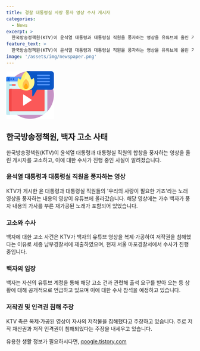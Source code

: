 ```yaml
---
title: 경찰 대통령실 사랑 풍자 영상 수사 게시자
categories:
  - News
excerpt: >
  한국방송정책원(KTV)이 윤석열 대통령과 대통령실 직원을 풍자하는 영상을 유튜브에 올린 가수 백자를 저작권법 위반 혐의로 고소했다. 백자는 해당 영상에 풍자적인 가사를 삽입한 것으로 알려졌으며, KTV는 저작재산권과 저작인격권을 침해했다고 주장하고 있다. 이에 대한 수사가 진행 중이며, 백자는 마포경찰서로부터 출석 요구를 받아 26일 출석할 예정이라고 밝혔다. (사진=TV 제공)
feature_text: >
  한국방송정책원(KTV)이 윤석열 대통령과 대통령실 직원을 풍자하는 영상을 유튜브에 올린 가수 백자를 저작권법 위반 혐의로 고소했다. 백자는 해당 영상에 풍자적인 가사를 삽입한 것으로 알려졌으며, KTV는 저작재산권과 저작인격권을 침해했다고 주장하고 있다. 이에 대한 수사가 진행 중이며, 백자는 마포경찰서로부터 출석 요구를 받아 26일 출석할 예정이라고 밝혔다. (사진=TV 제공)
image: '/assets/img/newspaper.png'
---
```


<p><img src="/assets/img/news.png" alt="rentncar 속보" /></p>

<h2 data-ke-size="size26">한국방송정책원, 백자 고소 사태</h2>

<p data-ke-size="size16">한국방송정책원(KTV)이 윤석열 대통령과 대통령실 직원의 합창을 풍자하는 영상을 올린 게시자를 고소하고, 이에 대한 수사가 진행 중인 사실이 알려졌습니다.</p>

<h3>윤석열 대통령과 대통령실 직원을 풍자하는 영상</h3>

<p data-ke-size="size16">KTV가 게시한 윤 대통령과 대통령실 직원들의 '우리의 사랑이 필요한 거죠'라는 노래 영상을 풍자하는 내용의 영상이 유튜브에 올라갔습니다. 해당 영상에는 가수 백자가 풍자 내용의 가사를 부른 재가공된 노래가 포함되어 있었습니다.</p>

<h3>고소와 수사</h3>

<p data-ke-size="size16">백자에 대한 고소 사건은 KTV가 백자의 유튜브 영상을 복제·가공하여 저작권을 침해했다는 이유로 세종 남부경찰서에 제출하였으며, 현재 서울 마포경찰서에서 수사가 진행 중입니다.</p>

<h3>백자의 입장</h3>

<p data-ke-size="size16">백자는 자신의 유튜브 계정을 통해 해당 고소 건과 관련해 출석 요구를 받아 오는 등 상황에 대해 공개적으로 언급하고 있으며 이에 대한 수사 참석을 예정하고 있습니다.</p>

<h3>저작권 및 인격권 침해 주장</h3>

<p data-ke-size="size16">KTV 측은 복제·가공된 영상이 자사의 저작물을 침해했다고 주장하고 있습니다. 주로 저작 재산권과 저작 인격권이 침해되었다는 주장을 내세우고 있습니다.</p>
유용한 생활 정보가 필요하시다면, <a href="https://qoogle.tistory.com" rel="dofollow">qoogle.tistory.com</a>


